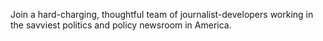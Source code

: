 Join a hard-charging, thoughtful team of journalist-developers working in the savviest politics and policy newsroom in America.
